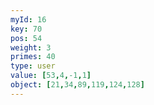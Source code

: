 ```yaml
---
myId: 16
key: 70
pos: 54
weight: 3
primes: 40
type: user
value: [53,4,-1,1]
object: [21,34,89,119,124,128]
---
```

